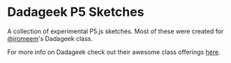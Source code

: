 # Dadageek P5 Sketches

A collection of experimental P5.js sketches. Most of these were created for [@jromeem](https://github.com/jromeem)'s Dadageek class.

For more info on Dadageek check out their awesome class offerings [here](http://www.dadageek.com/).
